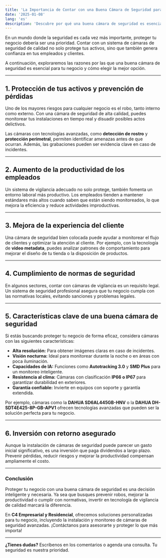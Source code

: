 ```yaml
---
title: 'La Importancia de Contar con una Buena Cámara de Seguridad para tu Negocio'
date: '2025-01-08'
lang: 'es'
description: 'Descubre por qué una buena cámara de seguridad es esencial para proteger tu negocio y cómo elegir la mejor opción para tus necesidades.'
---
```


En un mundo donde la seguridad es cada vez más importante, proteger tu negocio debería ser una prioridad. Contar con un sistema de cámaras de seguridad de calidad no solo protege tus activos, sino que también genera confianza en tus empleados y clientes.  

A continuación, exploraremos las razones por las que una buena cámara de seguridad es esencial para tu negocio y cómo elegir la mejor opción.

---

## **1. Protección de tus activos y prevención de pérdidas**

Uno de los mayores riesgos para cualquier negocio es el robo, tanto interno como externo. Con una cámara de seguridad de alta calidad, puedes monitorear tus instalaciones en tiempo real y disuadir posibles actos delictivos.  

Las cámaras con tecnologías avanzadas, como **detección de rostro** y **protección perimetral**, permiten identificar amenazas antes de que ocurran. Además, las grabaciones pueden ser evidencia clave en caso de incidentes.

---

## **2. Aumento de la productividad de los empleados**

Un sistema de vigilancia adecuado no solo protege, también fomenta un entorno laboral más productivo. Los empleados tienden a mantener estándares más altos cuando saben que están siendo monitoreados, lo que mejora la eficiencia y reduce actividades improductivas.

---

## **3. Mejora de la experiencia del cliente**

Una cámara de seguridad bien colocada puede ayudar a monitorear el flujo de clientes y optimizar la atención al cliente. Por ejemplo, con la tecnología de **video metadata**, puedes analizar patrones de comportamiento para mejorar el diseño de tu tienda o la disposición de productos.

---

## **4. Cumplimiento de normas de seguridad**

En algunos sectores, contar con cámaras de vigilancia es un requisito legal. Un sistema de seguridad profesional asegura que tu negocio cumpla con las normativas locales, evitando sanciones y problemas legales.

---

## **5. Características clave de una buena cámara de seguridad**

Si estás buscando proteger tu negocio de forma eficaz, considera cámaras con las siguientes características:  

- **Alta resolución:** Para obtener imágenes claras en caso de incidentes.  
- **Visión nocturna:** Ideal para monitorear durante la noche o en áreas con poca iluminación.  
- **Capacidades de IA:** Funciones como **Autotracking 3.0** y **SMD Plus** para un monitoreo inteligente.  
- **Resistencia al clima:** Cámaras con clasificación **IP66 o IP67** para garantizar durabilidad en exteriores.  
- **Garantía confiable:** Invierte en equipos con soporte y garantía extendida.  

Por ejemplo, cámaras como la **DAHUA SD6AL445GB-HNV** o la **DAHUA DH-SDT4E425-8P-GB-APV1** ofrecen tecnologías avanzadas que pueden ser la solución perfecta para tu negocio.

---

## **6. Inversión con retorno asegurado**

Aunque la instalación de cámaras de seguridad puede parecer un gasto inicial significativo, es una inversión que paga dividendos a largo plazo. Prevenir pérdidas, reducir riesgos y mejorar la productividad compensan ampliamente el costo.

---

### **Conclusión**

Proteger tu negocio con una buena cámara de seguridad es una decisión inteligente y necesaria. Ya sea que busques prevenir robos, mejorar la productividad o cumplir con normativas, invertir en tecnología de vigilancia de calidad marcará la diferencia.  

En **C4 Empresarial y Residencial**, ofrecemos soluciones personalizadas para tu negocio, incluyendo la instalación y monitoreo de cámaras de seguridad avanzadas. ¡Contáctanos para asesorarte y proteger lo que más importa!

---

**¿Tienes dudas?** Escríbenos en los comentarios o agenda una consulta. Tu seguridad es nuestra prioridad.
